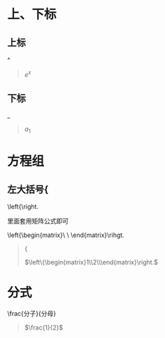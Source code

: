 # 上、下标

## 上标

^

> $e^x$



## 下标

_

> $a_1$

# 方程组

## 左大括号{

\left\{\right.

里面套用矩阵公式即可

\left\{\begin{matrix}\ \ \end{matrix}\rihgt.

> $\left\{\right.$
>
> $\left\{\begin{matrix}1\\2\\\end{matrix}\right.$

# 分式

\frac{分子}{分母}

> $\frac{1}{2}$